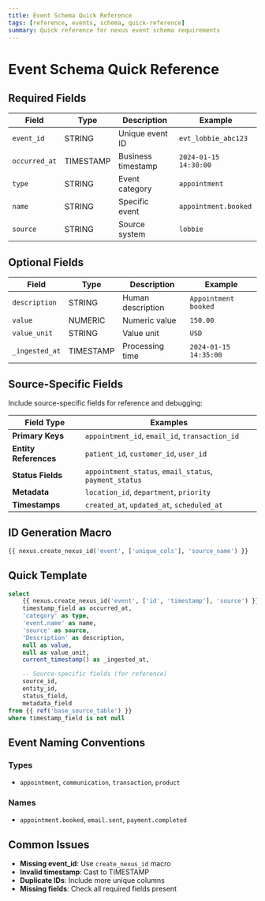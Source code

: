 ```yaml
---
title: Event Schema Quick Reference
tags: [reference, events, schema, quick-reference]
summary: Quick reference for nexus event schema requirements
---
```


# Event Schema Quick Reference

## Required Fields

| Field         | Type      | Description        | Example               |
| ------------- | --------- | ------------------ | --------------------- |
| `event_id`    | STRING    | Unique event ID    | `evt_lobbie_abc123`   |
| `occurred_at` | TIMESTAMP | Business timestamp | `2024-01-15 14:30:00` |
| `type`        | STRING    | Event category     | `appointment`         |
| `name`        | STRING    | Specific event     | `appointment.booked`  |
| `source`      | STRING    | Source system      | `lobbie`              |

## Optional Fields

| Field          | Type      | Description       | Example               |
| -------------- | --------- | ----------------- | --------------------- |
| `description`  | STRING    | Human description | `Appointment booked`  |
| `value`        | NUMERIC   | Numeric value     | `150.00`              |
| `value_unit`   | STRING    | Value unit        | `USD`                 |
| `_ingested_at` | TIMESTAMP | Processing time   | `2024-01-15 14:35:00` |

## Source-Specific Fields

Include source-specific fields for reference and debugging:

| Field Type            | Examples                                               |
| --------------------- | ------------------------------------------------------ |
| **Primary Keys**      | `appointment_id`, `email_id`, `transaction_id`         |
| **Entity References** | `patient_id`, `customer_id`, `user_id`                 |
| **Status Fields**     | `appointment_status`, `email_status`, `payment_status` |
| **Metadata**          | `location_id`, `department`, `priority`                |
| **Timestamps**        | `created_at`, `updated_at`, `scheduled_at`             |

## ID Generation Macro

```sql
{{ nexus.create_nexus_id('event', ['unique_cols'], 'source_name') }}
```

## Quick Template

```sql
select
    {{ nexus.create_nexus_id('event', ['id', 'timestamp'], 'source') }} as event_id,
    timestamp_field as occurred_at,
    'category' as type,
    'event.name' as name,
    'source' as source,
    'Description' as description,
    null as value,
    null as value_unit,
    current_timestamp() as _ingested_at,

    -- Source-specific fields (for reference)
    source_id,
    entity_id,
    status_field,
    metadata_field
from {{ ref('base_source_table') }}
where timestamp_field is not null
```

## Event Naming Conventions

### Types

- `appointment`, `communication`, `transaction`, `product`

### Names

- `appointment.booked`, `email.sent`, `payment.completed`

## Common Issues

- **Missing event_id**: Use `create_nexus_id` macro
- **Invalid timestamp**: Cast to TIMESTAMP
- **Duplicate IDs**: Include more unique columns
- **Missing fields**: Check all required fields present
